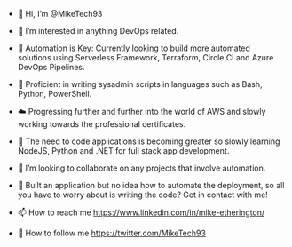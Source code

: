 - 👋 Hi, I’m @MikeTech93

- 👀 I’m interested in anything DevOps related.

- 🔑 Automation is Key: Currently looking to build more automated solutions using Serverless Framework, Terraform, Circle CI and Azure DevOps Pipelines.

- 🌲 Proficient in writing sysadmin scripts in languages such as Bash, Python, PowerShell.

- ☁️ Progressing further and further into the world of AWS and slowly working towards the professional certificates.

- 🌱 The need to code applications is becoming greater so slowly learning NodeJS, Python and .NET for full stack app development.

- 💞️ I’m looking to collaborate on any projects that involve automation.
- 🔨 Built an application but no idea how to automate the deployment, so all you have to worry about is writing the code? Get in contact with me!

- 📫 How to reach me https://www.linkedin.com/in/mike-etherington/
- 🤵 How to follow me https://twitter.com/MikeTech93

<!---
MikeTech93/MikeTech93 is a ✨ special ✨ repository because its `README.md` (this file) appears on your GitHub profile.
You can click the Preview link to take a look at your changes.
--->

